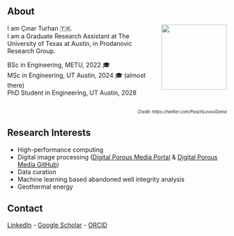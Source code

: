 ## About
<img align="right" width="150" height="150" src="https://github.com/cinarturhan/cinarturhan/assets/105860395/f36efad2-25ef-4f47-ab4a-de891183ba61">

I am Çınar Turhan 🇹🇷. <br>
I am a Graduate Research Assistant at The University of Texas at Austin, in Prodanovic Research Group.

BSc in Engineering, METU, 2022 🎓 <br>
MSc in Engineering, UT Austin, 2024 🎓 (almost there) <br>
PhD Student in Engineering, UT Austin, 2028 <br>
<br>
<div align="right">
  <sub><em><sub>Credit: https://twitter.com/PeachLovesGoma</sub></em></sub>
</div>

## Research Interests 
* High-performance computing
* Digital image processing ([Digital Porous Media Portal](https://www.digitalrocksportal.org/) & [Digital Porous Media GitHub](https://github.com/digital-porous-media))
* Data curation
* Machine learning based abandoned well integrity analysis
* Geothermal energy

## Contact
[LinkedIn](linkedin.com/in/cinarturhan/)  - [Google Scholar](https://scholar.google.com/citations?hl=en&user=wVyScrYAAAAJ) - [ORCID](https://orcid.org/0000-0003-2533-7016)
